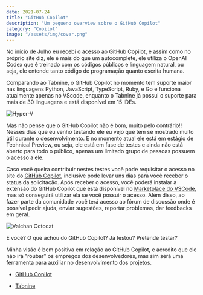 ```yaml
---
date: 2021-07-24
title: "GitHub Copilot"
description: "Um pequeno overview sobre o GitHub Copilot"
category: "Copilot"
image: "/assets/img/cover.png"
---
```


No início de Julho eu recebi o acesso ao GitHub Copilot, e assim como no próprio site diz, ele é mais do que um autocomplete, ele utiliza o OpenAI Codex que é treinado com os códigos públicos e linguagem natural, ou seja, ele entende tanto código de programação quanto escrita humana.

Comparando ao Tabnine, o GitHub Copilot no momento tem suporte maior nas linguagens Python, JavaScript, TypeScript, Ruby, e Go e funciona atualmente apenas no VScode, enquanto o Tabnine já possui o suporte para mais de 30 linguagens e está disponível em 15 IDEs.

<div class="smallSize">

![Hyper-V](/assets/img/copilot.png)

</div>

Mas não pense que o GitHub Copilot não é bom, muito pelo contrário!! Nesses dias que eu venho testando ele eu vejo que tem se mostrado muito útil durante o desenvolvimento. E no momento atual ele está em estágio de Technical Preview, ou seja, ele está em fase de testes e ainda não está aberto para todo o público, apenas um limitado grupo de pessoas possuem o acesso a ele.

Caso você queira contribuir nestes testes você pode requisitar o acesso no site do <a href="https://copilot.github.com/" target="_blank" rel="noopener noreferrer">GitHub Copilot</a>, inclusive pode levar uns dias para você receber o status da solicitação. Após receber o acesso, você poderá instalar a extensão do GitHub Copilot que está disponível no <a href="https://marketplace.visualstudio.com/items?itemName=GitHub.GitHub-Copilot" target="_blank" rel="noopener noreferrer">Marketplace do VSCode</a>, mas só conseguirá utilizar ela se você possuir o acesso. Além disso, ao fazer parte da comunidade você terá acesso ao fórum de discussão onde é possível pedir ajuda, enviar sugestões, reportar problemas, dar feedbacks em geral.

<div class="smallSize">

![Valchan Octocat](/assets/img/octocatValchan.png)

</div>

E você? O que achou do GitHub Copilot? Já testou? Pretende testar?

Minha visão é bem positiva em relação ao GitHub Copilot, e acredito que ele não irá "roubar" os empregos dos desenvolvedores, mas sim será uma ferramenta para auxiliar no desenvolvimento dos projetos.

- <a href="https://copilot.github.com/" target="_blank" rel="noopener noreferrer">GitHub Copilot</a>

- <a href="https://www.tabnine.com/" target="_blank" rel="noopener noreferrer">Tabnine</a>
